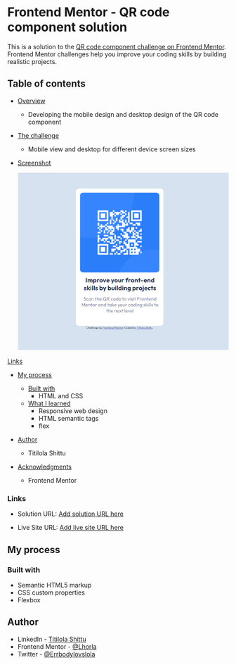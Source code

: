 # Frontend Mentor - QR code component solution

This is a solution to the [QR code component challenge on Frontend Mentor](https://www.frontendmentor.io/challenges/qr-code-component-iux_sIO_H/hub/qr-code-component-_HheZlO8N). Frontend Mentor challenges help you improve your coding skills by building realistic projects. 

## Table of contents

- [Overview](#the-overview)
  - Developing the mobile design and desktop design of the QR code component

- [The challenge](#the-challenge)
  - Mobile view and desktop for different device screen sizes

- [Screenshot](#screenshot)

  ![](./images/qr-code-screen.png)

[Links](#links)

- [My process](#my-process)
  - [Built with](#built-with)
    - HTML and CSS
  - [What I learned](#what-i-learned)
    - Responsive web design
    - HTML semantic tags
    - flex

- [Author](#author)
  - Titilola Shittu
- [Acknowledgments](#acknowledgments)
  - Frontend Mentor


### Links

- Solution URL: [Add solution URL here](https://www.frontendmentor.io/solutions/nftpreviewcardcomponent-oFOoL3yFP)

- Live Site URL: [Add live site URL here](https://frontendmentorprojects.netlify.app/qr-code-component-main/index.html)

## My process

### Built with

- Semantic HTML5 markup
- CSS custom properties
- Flexbox

## Author

- LinkedIn - [Titilola Shittu](https://www.linkedin.com/in/titilolashittu/)
- Frontend Mentor - [@Lhorla](https://www.frontendmentor.io/profile/lhorla)
- Twitter - [@Errbodylovslola](https://www.twitter.com/errbodylovslola)
